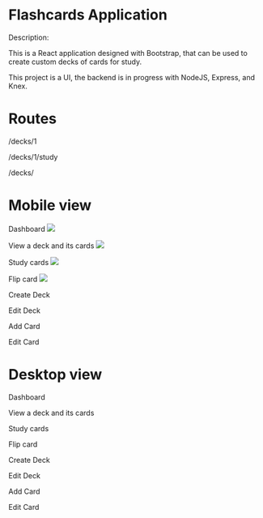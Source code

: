 # Flashcards Application

Description: 

This is a React application designed with Bootstrap, that can be used to create custom decks of cards for study.

This project is a UI, the backend is in progress with NodeJS, Express, and Knex.
# Routes
/decks/1

/decks/1/study

/decks/
# Mobile view 

Dashboard
![](/public/Flashcards_Dashboard.png)

View a deck and its cards
![](/public/View_Deck.png)

Study cards
![](/public/Study_View.png)

Flip card
![](/public/Flip_Next_Button.png)

Create Deck

Edit Deck

Add Card

Edit Card

# Desktop view

Dashboard

View a deck and its cards

Study cards

Flip card

Create Deck

Edit Deck

Add Card

Edit Card